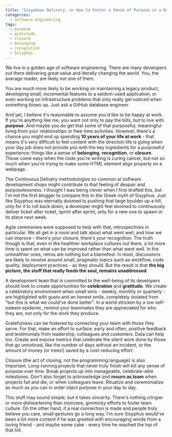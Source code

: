 ```yaml
---
title: "Sisyphean Delivery, or How to Foster a Sense of Purpose in a Development Team"
categories:
  - Software Engineering
tags:
  - purpose
  - gratitude
  - closure
  - belonging
  - recognition
  - Sisyphus
---
```

We live in a golden age of software engineering. There are many developers out there delivering great value and literally changing the world. You, the average reader, are likely not one of them.

You are much more likely to be working on maintaining a legacy product, developing small, incremental features to a seldom-used application, or even working on infrastructure problems that only really get noticed when something blows up. Just ask a GitHub database engineer.

And yet, I believe it's reasonable to assume you'd like to be happy at work. If you're anything like me, you want not only to pay the bills, but to live with **purpose**. And maybe you do get that some of that purposeful, meaningful living from your relationships or free-time activities. However, there's a chance you might end up spending **10 years of your life at work** - that means it's very difficult to feel content with the direction life is going when your day job does not provide you with the key ingredients for a purposeful experience: things like a sense of **belonging**, **recognition**, or **closure**. Those come easy when the code you're writing is curing cancer, but not so much when you're trying to make some HTML element align properly on a webpage.

The Continuous Delivery methodologies so common at software development shops might contribute to that feeling of despair and purposelessness. I thought I was being clever when I first drafted this, but I'm not the first blogger to compare this to the Greek myth of Sisyphus. Just like Sisyphus was eternally doomed to pushing that large boulder up a hill, only for it to roll back down, a developer might feel doomed to continuously deliver ticket after ticket, sprint after sprint, only for a new one to spawn in its place next week.

Agile ceremonies were supposed to help with that, retrospectives in particular. We all get in a room and talk about what went well, and how we can improve - there's your closure, there's your recognition. The truth though is that, even in the healthier workplace cultures out there, a lot more time is spent on what can be improved rather than what went well. In the unhealthier ones, retros are nothing but a blamefest. In most, discussions are likely to revolve around small, pragmatic topics such as workflow, code quality, deployment practices - as they should. But the result is that **the big picture, the stuff that really feeds the soul, remains unaddressed**.

A development team that is committed to the well-being of its developers should look to create opportunities for **celebration** and **gratitude**. We create a celebratory environment when small wins - weekly, monthly or quarterly - are highlighted with gusto and an honest smile, completely isolated from "but this is what we could've done better". In a world stricken by a low self-esteem epidemic, remind your teammates they are appreciated for who they are, not only for the work they produce. 

Gratefulness can be fostered by connecting your team with those they serve. For that, make an effort to surface, early and often, positive feedback and testimonials from leadership, colleagues and customers. Data can help too. Create and expose metrics that celebrate the silent work done by those that go unnoticed, like the number of days without an incident, or the amount of money (or trees!) saved by a cost-reducing effort.

Closure (the act of closing, not the programming language) is also important. Long-running projects that never truly finish will kill any sense of purpose over time. Break projects up into manageable, celebrate-able milestones. Don't also forget to acknowledge and **mourn as team** when projects fail and die, or when colleagues leave. Ritualize and ceremonialize as much as you can in order inject purpose in your day to day.

This stuff may sound simple, but it takes sincerity. There's nothing cringier or more disheartening than insincere, gimmicky efforts to foster team culture. On the other hand, if a real connection is made and people truly believe you care, small gestures go a long way. I'm sure Sisyphus would've been a lot more content if he was greeted with encouraging words from a loving friend - and maybe some cake - every time he reached the top of that hill.